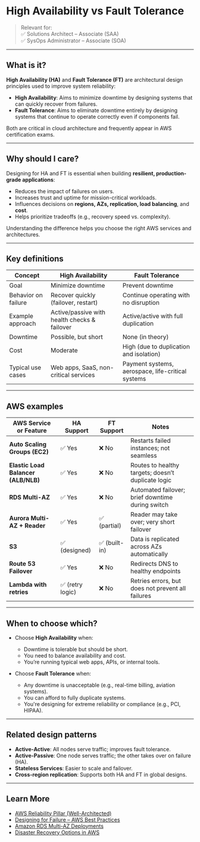 # High Availability vs Fault Tolerance

> Relevant for:  
> ✅ Solutions Architect – Associate (SAA)  
> ✅ SysOps Administrator – Associate (SOA)

---

## What is it?

**High Availability (HA)** and **Fault Tolerance (FT)** are architectural design principles used to improve system reliability:

- **High Availability**: Aims to minimize downtime by designing systems that can quickly recover from failures.
- **Fault Tolerance**: Aims to eliminate downtime entirely by designing systems that continue to operate correctly even if components fail.

Both are critical in cloud architecture and frequently appear in AWS certification exams.

---

## Why should I care?

Designing for HA and FT is essential when building **resilient, production-grade applications**:

- Reduces the impact of failures on users.
- Increases trust and uptime for mission-critical workloads.
- Influences decisions on **regions, AZs, replication, load balancing**, and **cost**.
- Helps prioritize tradeoffs (e.g., recovery speed vs. complexity).

Understanding the difference helps you choose the right AWS services and architectures.

---

## Key definitions

| Concept           | High Availability                                  | Fault Tolerance                                      |
|------------------|----------------------------------------------------|------------------------------------------------------|
| Goal             | Minimize downtime                                  | Prevent downtime                                     |
| Behavior on failure | Recover quickly (failover, restart)              | Continue operating with no disruption                |
| Example approach | Active/passive with health checks & failover       | Active/active with full duplication                  |
| Downtime         | Possible, but short                                | None (in theory)                                     |
| Cost             | Moderate                                            | High (due to duplication and isolation)              |
| Typical use cases| Web apps, SaaS, non-critical services              | Payment systems, aerospace, life-critical systems    |

---

## AWS examples

| AWS Service or Feature            | HA Support        | FT Support         | Notes                                                   |
|----------------------------------|-------------------|--------------------|---------------------------------------------------------|
| **Auto Scaling Groups (EC2)**    | ✅ Yes            | ❌ No              | Restarts failed instances; not seamless                 |
| **Elastic Load Balancer (ALB/NLB)** | ✅ Yes         | ❌ No              | Routes to healthy targets; doesn’t duplicate logic      |
| **RDS Multi-AZ**                 | ✅ Yes            | ❌ No              | Automated failover; brief downtime during switch        |
| **Aurora Multi-AZ + Reader**     | ✅ Yes            | ✅ (partial)       | Reader may take over; very short failover               |
| **S3**                           | ✅ (designed)     | ✅ (built-in)      | Data is replicated across AZs automatically             |
| **Route 53 Failover**            | ✅ Yes            | ❌ No              | Redirects DNS to healthy endpoints                      |
| **Lambda with retries**          | ✅ (retry logic)  | ❌ No              | Retries errors, but does not prevent all failures       |

---

## When to choose which?

- Choose **High Availability** when:
  - Downtime is tolerable but should be short.
  - You need to balance availability and cost.
  - You’re running typical web apps, APIs, or internal tools.

- Choose **Fault Tolerance** when:
  - Any downtime is unacceptable (e.g., real-time billing, aviation systems).
  - You can afford to fully duplicate systems.
  - You're designing for extreme reliability or compliance (e.g., PCI, HIPAA).

---

## Related design patterns

- **Active-Active**: All nodes serve traffic; improves fault tolerance.
- **Active-Passive**: One node serves traffic; the other takes over on failure (HA).
- **Stateless Services**: Easier to scale and failover.
- **Cross-region replication**: Supports both HA and FT in global designs.

---

## Learn More

- [AWS Reliability Pillar (Well-Architected)](https://docs.aws.amazon.com/wellarchitected/latest/reliability-pillar/welcome.html)
- [Designing for Failure – AWS Best Practices](https://aws.amazon.com/architecture/well-architected/)
- [Amazon RDS Multi-AZ Deployments](https://docs.aws.amazon.com/AmazonRDS/latest/UserGuide/Concepts.MultiAZ.html)
- [Disaster Recovery Options in AWS](https://docs.aws.amazon.com/whitepapers/latest/disaster-recovery-workloads-on-aws/disaster-recovery-workloads-on-aws.html)

